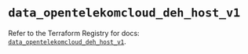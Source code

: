 # `data_opentelekomcloud_deh_host_v1`

Refer to the Terraform Registry for docs: [`data_opentelekomcloud_deh_host_v1`](https://registry.terraform.io/providers/opentelekomcloud/opentelekomcloud/1.36.10/docs/data-sources/deh_host_v1).
